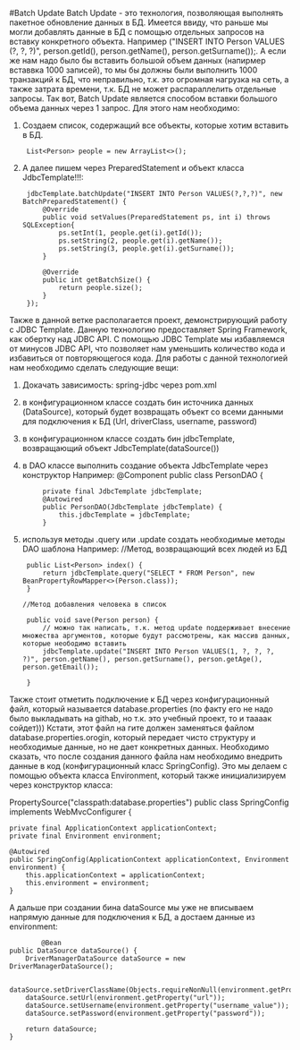 #Batch Update
Batch Update - это технология, позволяющая выполнять пакетное обновление данных в БД. Имеется ввиду, что раньше мы могли добавлять данные в БД с помощью отдельных запросов на вставку конкретного объекта. Например ("INSERT INTO Person VALUES (?, ?, ?)", person.getId(), person.getName(), person.getSurname());. А если же нам надо было бы вставить большой объем данных (напирмер вставвка 1000 записей), то мы бы должны были выполнить 1000 транзакций к БД, что неправильно, т.к. это огромная нагрузка на сеть, а также затрата времени, т.к. БД не может распараллелить отдельные запросы. Так вот, Batch Update является способом вставки большого объема данных через 1 запрос. Для этого нам необходимо:
1) Создаем список, содержащий все объекты, которые хотим вставить в БД.
        
        List<Person> people = new ArrayList<>();
        
2) А далее пишем через PreparedStatement и объект класса JdbcTemplate!!!:
        
        jdbcTemplate.batchUpdate("INSERT INTO Person VALUES(?,?,?)", new BatchPreparedStatement() {
            @Override
            public void setValues(PreparedStatement ps, int i) throws SQLException{
                ps.setInt(1, people.get(i).getId());
                ps.setString(2, people.get(i).getName());
                ps.setString(3, people.get(i).getSurname());
            }
            
            @Override
            public int getBatchSize() {
                return people.size();
            }
        });


Также в данной ветке располагается проект, демонстрирующий работу с JDBC Template. Данную технологию предоставляет Spring Framework, как обертку над JDBC API. С помощью JDBC Template мы избавляемся от минусов JDBC API, что позволяет нам уменьшить количество кода и избавиться от повторяющегося кода.
Для работы с данной технологией нам необходимо сделать следующие вещи:
1) Докачать зависимость: spring-jdbc через pom.xml
2) в конфигурационном классе создать бин источника данных (DataSource), который будет возвращать объект со всеми данными для подключения к БД (Url, driverClass, username, password)
3) в конфигурационном классе создать бин jdbcTemplate, возвращающий объект JdbcTemplate(dataSource())
4) в DAO классе выполнить создание объекта JdbcTemplate через конструктор
        Например: 
        @Component
        public class PersonDAO {

            private final JdbcTemplate jdbcTemplate;
            @Autowired
            public PersonDAO(JdbcTemplate jdbcTemplate) {
                this.jdbcTemplate = jdbcTemplate;
            }
5) используя методы .query или .update создать необходимые методы DAO шаблона
        Например:
        //Метод, возвращающий всех людей из БД
        
        public List<Person> index() {
            return jdbcTemplate.query("SELECT * FROM Person", new BeanPropertyRowMapper<>(Person.class));
        }
        
       //Метод добавления человека в список
       
        public void save(Person person) {
            // можно так написать, т.к. метод update поддерживает внесение множества аргументов, которые будут рассмотрены, как массив данных, которые неободимо вставить
            jdbcTemplate.update("INSERT INTO Person VALUES(1, ?, ?, ?, ?)", person.getName(), person.getSurname(), person.getAge(), person.getEmail());

        }

Также стоит отметить подключение к БД через конфигурационный файл, который называется database.properties (по факту его не надо было выкладывать на githab, но т.к. это учебный проект, то и таааак сойдет))) Кстати, этот файл на гите должен заменяться файлом database.properties.orogin, который передает чисто структуру и необходимые данные, но не дает конкретных данных. Необходимо сказать, что после создания данного файла нам необходимо внедрить данные в код (конфигурационный класс SpringConfig). Это мы делаем с помощью объекта класса Environment, который также инициализируем через конструктор класса:

PropertySource("classpath:database.properties")
public class SpringConfig implements WebMvcConfigurer {

    private final ApplicationContext applicationContext;
    private final Environment environment;

    @Autowired
    public SpringConfig(ApplicationContext applicationContext, Environment environment) {
        this.applicationContext = applicationContext;
        this.environment = environment;
    }
    
А дальше при создании бина dataSource мы уже не вписываем напрямую данные для подключения к БД, а достаем данные из environment:
        
            @Bean
    public DataSource dataSource() {
        DriverManagerDataSource dataSource = new DriverManagerDataSource();

        dataSource.setDriverClassName(Objects.requireNonNull(environment.getProperty("driver")));
        dataSource.setUrl(environment.getProperty("url"));
        dataSource.setUsername(environment.getProperty("username_value"));
        dataSource.setPassword(environment.getProperty("password"));

        return dataSource;
    }
